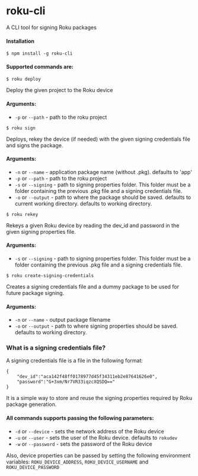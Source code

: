 # roku-cli
A CLI tool for signing Roku packages

#### Installation
```
$ npm install -g roku-cli
```

#### Supported commands are:
```
$ roku deploy
```
Deploy the given project to the Roku device
#### Arguments:
- `-p` or `--path` - path to the roku project

```
$ roku sign
```
Deploys, rekey the device (if needed) with the given signing credentials file and signs the package.
#### Arguments:
- `-n` or `--name` - application package name (without .pkg). defaults to 'app'
- `-p` or `--path` - path to the roku project
- `-s` or `--signing` - path to signing properties folder. This folder must be a folder containing the previous .pkg file and a signing credentials file.
- `-o` or `--output` - path to where the package should be saved. defaults to current working directory. defaults to working directory.

```
$ roku rekey
```
Rekeys a given Roku device by reading the dev_id and password in the given signing properties file.
#### Arguments:
- `-s` or `--signing` - path to signing properties folder. This folder must be a folder containing the previous .pkg file and a signing credentials file.

```
$ roku create-signing-credentials
```
Creates a signing credentials file and a dummy package to be used for future package signing.
#### Arguments:
- `-n` or `--name` - output package filename
- `-o` or `--output` - path to where signing properties should be saved. defaults to working directory.


### What is a signing credentials file?
A signing credentials file is a file in the following format:
```
{
    "dev_id":"aca142f48ff0178977d45f34311eb2e87641626e0",
    "password":"G+3xm/Nr7VR33iqzcXQSDQ=="
}
```

It is a simple way to store and reuse the signing properties required by Roku package generation. 


#### All commands supports passing the following parameters:

- `-d` or `--device` - sets the network address of the Roku device
- `-u` or `--user` - sets the user of the Roku device. defaults to `rokudev`
- `-w` or `--password` - sets the password of the Roku device

Also, device properties can be passed by setting the following environment variables:
`ROKU_DEVICE_ADDRESS`, `ROKU_DEVICE_USERNAME` and `ROKU_DEVICE_PASSWORD`
